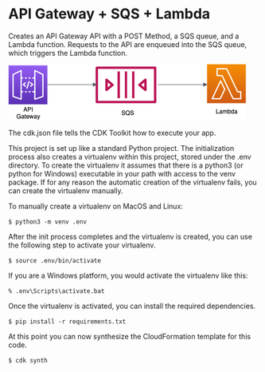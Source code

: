 
# API Gateway + SQS + Lambda

Creates an API Gateway API with a POST Method, a SQS queue, and a Lambda function. Requests to the API are enqueued into the SQS queue, which triggers the Lambda function.

![Architecture](python/api-sqs-lambda/architecture.png)

The cdk.json file tells the CDK Toolkit how to execute your app.

This project is set up like a standard Python project. The initialization process also creates a virtualenv within this project, stored under the .env directory. To create the virtualenv it assumes that there is a python3 (or python for Windows) executable in your path with access to the venv package. If for any reason the automatic creation of the virtualenv fails, you can create the virtualenv manually.

To manually create a virtualenv on MacOS and Linux:

```
$ python3 -m venv .env
```

After the init process completes and the virtualenv is created, you can use the following
step to activate your virtualenv.

```
$ source .env/bin/activate
```

If you are a Windows platform, you would activate the virtualenv like this:

```
% .env\Scripts\activate.bat
```

Once the virtualenv is activated, you can install the required dependencies.

```
$ pip install -r requirements.txt
```

At this point you can now synthesize the CloudFormation template for this code.

```
$ cdk synth
```

